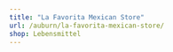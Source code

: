 ```yaml
---
title: "La Favorita Mexican Store"
url: /auburn/la-favorita-mexican-store/
shop: Lebensmittel
---
```

